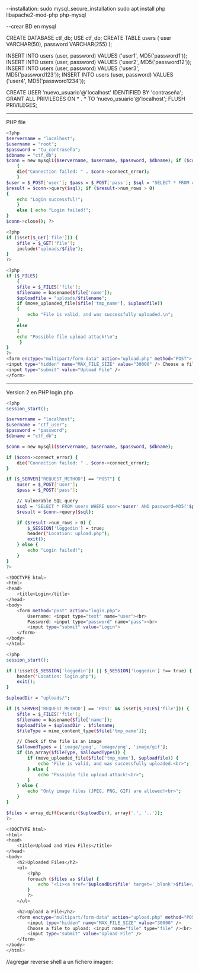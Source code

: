 

--installation:
sudo mysql_secure_installation
sudo apt install php libapache2-mod-php php-mysql



--crear BD en mysql


CREATE DATABASE ctf_db; USE ctf_db; CREATE TABLE users ( user VARCHAR(50), password VARCHAR(255) ); 

INSERT INTO users (user, password) VALUES ('user1', MD5('password1'));
INSERT INTO users (user, password) VALUES ('user2', MD5('password12'));
INSERT INTO users (user, password) VALUES ('user3', MD5('password123'));
INSERT INTO users (user, password) VALUES ('user4', MD5('password1234'));



CREATE USER 'nuevo_usuario'@'localhost' IDENTIFIED BY 'contraseña';
GRANT ALL PRIVILEGES ON * . * TO 'nuevo_usuario'@'localhost';
FLUSH PRIVILEGES;




------
PHP file
```sh fold:"php insecure file"
<?php 
$servername = "localhost"; 
$username = "root"; 
$password = "tu_contraseña"; 
$dbname = "ctf_db"; 
$conn = new mysqli($servername, $username, $password, $dbname); if ($conn->connect_error) 
	{ 
	die("Connection failed: " . $conn->connect_error);
	} 
$user = $_POST['user']; $pass = $_POST['pass']; $sql = "SELECT * FROM users WHERE user='$user' AND password=MD5('$pass')"; 
$result = $conn->query($sql); if ($result->num_rows > 0)
{ 
	echo "Login successful!"; 
	} 
	else { echo "Login failed!"; 
} 
$conn->close(); ?>
```

```sh fold:"php vulknerabilidad"
<?php
if (isset($_GET['file'])) {
    $file = $_GET['file'];
    include("uploads/$file");
}
?>
```



```sh fold:"php formulario LFI"
<?php 
if ($_FILES)
	{ 
	$file = $_FILES['file']; 
	$filename = basename($file['name']);
	$uploadfile = "uploads/$filename";
	if (move_uploaded_file($file['tmp_name'], $uploadfile)) 
	{ 
		echo "File is valid, and was successfully uploaded.\n";
	} 
	else 
	{ 
	echo "Possible file upload attack!\n";
	 } 
} 
?> 
<form enctype="multipart/form-data" action="upload.php" method="POST">
<input type="hidden" name="MAX_FILE_SIZE" value="30000" /> Choose a file to upload: <input name="file" type="file" />
<input type="submit" value="Upload File" />
</form>

```
-----------------------
Version 2 en PHP
login.php


```sh fold:"php login"
<?php
session_start();

$servername = "localhost";
$username = "ctf_user";
$password = "password";
$dbname = "ctf_db";

$conn = new mysqli($servername, $username, $password, $dbname);

if ($conn->connect_error) {
    die("Connection failed: " . $conn->connect_error);
}

if ($_SERVER["REQUEST_METHOD"] == "POST") {
    $user = $_POST['user'];
    $pass = $_POST['pass'];

    // Vulnerable SQL query
    $sql = "SELECT * FROM users WHERE user='$user' AND password=MD5('$pass')";
    $result = $conn->query($sql);

    if ($result->num_rows > 0) {
        $_SESSION['loggedin'] = true;
        header("Location: upload.php");
        exit();
    } else {
        echo "Login failed!";
    }
}
?>

<!DOCTYPE html>
<html>
<head>
    <title>Login</title>
</head>
<body>
    <form method="post" action="login.php">
        Username: <input type="text" name="user"><br>
        Password: <input type="password" name="pass"><br>
        <input type="submit" value="Login">
    </form>
</body>
</html>

```

```sh fold:"upload.php"
<?php
session_start();

if (!isset($_SESSION['loggedin']) || $_SESSION['loggedin'] !== true) {
    header("Location: login.php");
    exit();
}

$uploadDir = "uploads/";

if ($_SERVER['REQUEST_METHOD'] == 'POST' && isset($_FILES['file'])) {
    $file = $_FILES['file'];
    $filename = basename($file['name']);
    $uploadfile = $uploadDir . $filename;
    $fileType = mime_content_type($file['tmp_name']);

    // Check if the file is an image
    $allowedTypes = ['image/jpeg', 'image/png', 'image/gif'];
    if (in_array($fileType, $allowedTypes)) {
        if (move_uploaded_file($file['tmp_name'], $uploadfile)) {
            echo "File is valid, and was successfully uploaded.<br>";
        } else {
            echo "Possible file upload attack!<br>";
        }
    } else {
        echo "Only image files (JPEG, PNG, GIF) are allowed!<br>";
    }
}

$files = array_diff(scandir($uploadDir), array('.', '..'));
?>

<!DOCTYPE html>
<html>
<head>
    <title>Upload and View Files</title>
</head>
<body>
    <h2>Uploaded Files</h2>
    <ul>
        <?php
        foreach ($files as $file) {
            echo "<li><a href='$uploadDir$file' target='_blank'>$file</a></li>";
        }
        ?>
    </ul>

    <h2>Upload a File</h2>
    <form enctype="multipart/form-data" action="upload.php" method="POST">
        <input type="hidden" name="MAX_FILE_SIZE" value="30000" />
        Choose a file to upload: <input name="file" type="file" /><br>
        <input type="submit" value="Upload File" />
    </form>
</body>
</html>


```

//agregar reverse shell a un fichero imagen:
